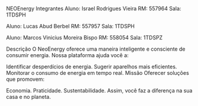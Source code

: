 NEOEnergy
Integrantes
Aluno: Israel Rodrigues Vieira
RM: 557964
Sala: 1TDSPH

Aluno: Lucas Abud Berbel
RM: 557957
Sala: 1TDSPH

Aluno: Marcos Vinicius Moreira Bispo
RM: 558054
Sala: 1TDSPZ

Descrição
O NeoEnergy oferece uma maneira inteligente e consciente de consumir energia.
Nossa plataforma ajuda você a:

Identificar desperdícios de energia.
Sugerir aparelhos mais eficientes.
Monitorar o consumo de energia em tempo real.
Missão
Oferecer soluções que promovem:

Economia.
Praticidade.
Sustentabilidade.
Assim, você faz a diferença na sua casa e no planeta.



